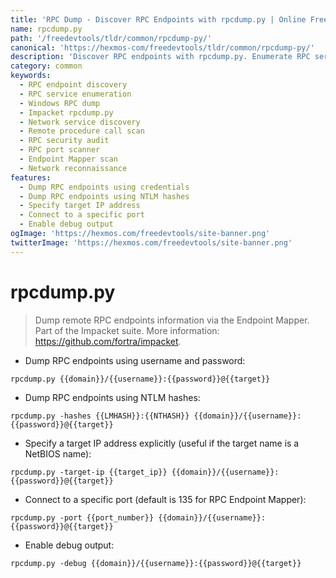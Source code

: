 ```yaml
---
title: 'RPC Dump - Discover RPC Endpoints with rpcdump.py | Online Free DevTools by Hexmos'
name: rpcdump.py
path: '/freedevtools/tldr/common/rpcdump-py/'
canonical: 'https://hexmos-com/freedevtools/tldr/common/rpcdump-py/'
description: 'Discover RPC endpoints with rpcdump.py. Enumerate RPC services and identify potential vulnerabilities for security auditing. Free online tool, no registration required.'
category: common
keywords:
  - RPC endpoint discovery
  - RPC service enumeration
  - Windows RPC dump
  - Impacket rpcdump.py
  - Network service discovery
  - Remote procedure call scan
  - RPC security audit
  - RPC port scanner
  - Endpoint Mapper scan
  - Network reconnaissance
features:
  - Dump RPC endpoints using credentials
  - Dump RPC endpoints using NTLM hashes
  - Specify target IP address
  - Connect to a specific port
  - Enable debug output
ogImage: 'https://hexmos.com/freedevtools/site-banner.png'
twitterImage: 'https://hexmos.com/freedevtools/site-banner.png'
---
```


# rpcdump.py

> Dump remote RPC endpoints information via the Endpoint Mapper.
> Part of the Impacket suite.
> More information: <https://github.com/fortra/impacket>.

- Dump RPC endpoints using username and password:

`rpcdump.py {{domain}}/{{username}}:{{password}}@{{target}}`

- Dump RPC endpoints using NTLM hashes:

`rpcdump.py -hashes {{LMHASH}}:{{NTHASH}} {{domain}}/{{username}}:{{password}}@{{target}}`

- Specify a target IP address explicitly (useful if the target name is a NetBIOS name):

`rpcdump.py -target-ip {{target_ip}} {{domain}}/{{username}}:{{password}}@{{target}}`

- Connect to a specific port (default is 135 for RPC Endpoint Mapper):

`rpcdump.py -port {{port_number}} {{domain}}/{{username}}:{{password}}@{{target}}`

- Enable debug output:

`rpcdump.py -debug {{domain}}/{{username}}:{{password}}@{{target}}`

